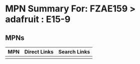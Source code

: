 



# MPN Summary For: FZAE159 > adafruit : E15-9

## MPNs
  

|MPN|Direct Links|Search Links|
| :--- | :--- | :--- |
||||
